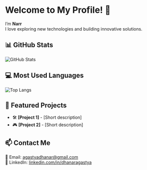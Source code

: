 # Welcome to My Profile! 👋

I’m **Narr**  
I love exploring new technologies and building innovative solutions.

## 📊 GitHub Stats
![GitHub Stats](https://github-readme-stats.vercel.app/api?username=NamaKamu&show_icons=true&theme=dark)

## 💻 Most Used Languages
![Top Langs](https://github-readme-stats.vercel.app/api/top-langs/?username=NamaKamu&layout=compact&theme=dark)

## 🚀 Featured Projects
- 🛠 **[Project 1]** - [Short description]
- 🎮 **[Project 2]** - [Short description]

## 📫 Contact Me
📧 Email: agastyadhanar@gmail.com  
🔗 LinkedIn: [linkedin.com/in/dhanaragastya](www.linkedin.com/in/dhanaragastya)
